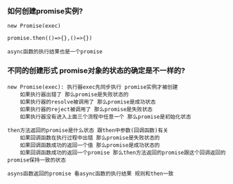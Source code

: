 ### 如何创建promise实例?
    new Promise(exec)

    promise.then(()=>{},()=>{})

    async函数的执行结果也是一个promise

### 不同的创建形式 promise对象的状态的确定是不一样的?
    new Promise(exec): 执行器exec先同步执行 promise实例才被创建
        如果执行器出错了 那么promise是失败状态的
        如果执行器的resolve被调用了 那么promise是成功状态
        如果执行器的reject被调用了 那么promise是失败状态
        如果执行器没有进入上面三个流程中任意一个 那么promise是初始化状态

    then方法返回的promise是什么状态 跟then中参数(回调函数)有关
        如果回调函数在执行过程中出错 那么promise是失败状态的
        如果回调函数成功的返回一个值 那么promise是成功状态的
        如果回调函数成功的返回一个promise 那么then方法返回的promise跟这个回调返回的promise保持一致的状态

    asyns函数返回的promise 看async函数的执行结果 规则和then一致